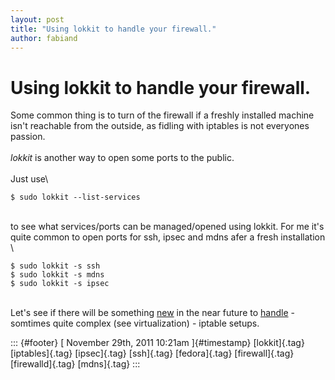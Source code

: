 ```yaml
---
layout: post
title: "Using lokkit to handle your firewall."
author: fabiand
---
```



Using lokkit to handle your firewall.
=====================================

Some common thing is to turn of the firewall if a freshly installed
machine isn't reachable from the outside, as fidling with iptables is
not everyones passion.\
\
*lokkit* is another way to open some ports to the public.\
\
Just use\

    $ sudo lokkit --list-services

\
to see what services/ports can be managed/opened using lokkit. For me
it's quite common to open ports for ssh, ipsec and mdns afer a fresh
installation\
\

    $ sudo lokkit -s ssh
    $ sudo lokkit -s mdns
    $ sudo lokkit -s ipsec

\
Let's see if there will be something
[new](http://fedoraproject.org/wiki/FirewallD/) in the near future to
[handle](http://fedoraproject.org/wiki/Features/firewalld) - somtimes
quite complex (see virtualization) - iptable setups.

::: {#footer}
[ November 29th, 2011 10:21am ]{#timestamp} [lokkit]{.tag}
[iptables]{.tag} [ipsec]{.tag} [ssh]{.tag} [fedora]{.tag}
[firewall]{.tag} [firewalld]{.tag} [mdns]{.tag}
:::
